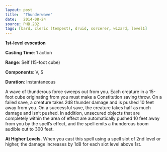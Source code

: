 ```yaml
---
layout: post
title:  "Thunderwave"
date:   2014-08-24
source: PHB.282
tags: [bard, cleric (tempest), druid, sorcerer, wizard, level1]
---
```


**1st-level evocation**

**Casting Time**: 1 action

**Range**: Self (15-foot cube)

**Components**: V, S

**Duration**: Instantaneous

A wave of thunderous force sweeps out from you. Each creature in a 15-foot cube originating from you must make a Constitution saving throw. On a failed save, a creature takes 2d8 thunder damage and is pushed 10 feet away from you. On a successful save, the creature takes half as much damage and isn’t pushed. In addition, unsecured objects that are completely within the area of effect are automatically pushed 10 feet away from you by the spell’s effect, and the spell emits a thunderous boom audible out to 300 feet.

**At Higher Levels.** When you cast this spell using a spell slot of 2nd level or higher, the damage increases by 1d8 for each slot level above 1st.
